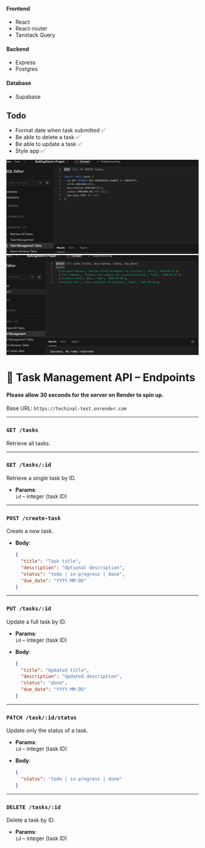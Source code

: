 #### Frontend

- React
- React-router
- Tanstack Query

#### Backend

- Express
- Postgres

#### Database

- Supabase

## Todo

- Format date when task submitted ✅
- Be able to delete a task ✅
- Be able to update a task ✅
- Style app ✅

![create task table](image-1.png)
![insert date](image.png)

# 📘 Task Management API – Endpoints

#### Please allow 30 seconds for the server on Render to spin up.

Base URL: `https://techinal-test.onrender.com`

---

### `GET /tasks`

Retrieve all tasks.

---

### `GET /tasks/:id`

Retrieve a single task by ID.

- **Params**:  
  `id` – integer (task ID)

---

### `POST /create-task`

Create a new task.

- **Body**:
  ```json
  {
    "title": "Task title",
    "description": "Optional description",
    "status": "todo | in-progress | done",
    "due_date": "YYYY-MM-DD"
  }
  ```

---

### `PUT /tasks/:id`

Update a full task by ID.

- **Params**:  
  `id` – integer (task ID)

- **Body**:
  ```json
  {
    "title": "Updated title",
    "description": "Updated description",
    "status": "done",
    "due_date": "YYYY-MM-DD"
  }
  ```

---

### `PATCH /task/:id/status`

Update only the status of a task.

- **Params**:  
  `id` – integer (task ID)

- **Body**:
  ```json
  {
    "status": "todo | in-progress | done"
  }
  ```

---

### `DELETE /tasks/:id`

Delete a task by ID.

- **Params**:  
  `id` – integer (task ID)
